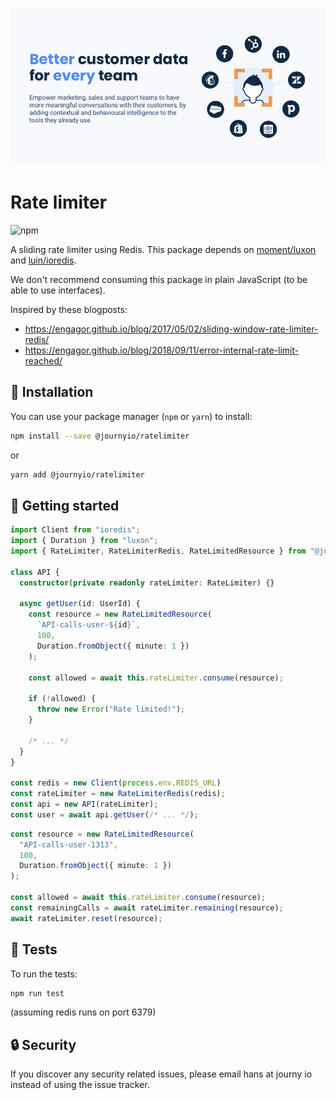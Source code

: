 [![journy.io](banner.png)](https://journy.io/?utm_source=github&utm_content=readme-ratelimiter)

# Rate limiter

![npm](https://img.shields.io/npm/v/@journyio/ratelimiter?color=%234d84f5&style=flat-square)

A sliding rate limiter using Redis. This package depends on [moment/luxon](https://github.com/moment/luxon) and [luin/ioredis](https://github.com/luin/ioredis).

We don't recommend consuming this package in plain JavaScript (to be able to use interfaces).

Inspired by these blogposts:
* https://engagor.github.io/blog/2017/05/02/sliding-window-rate-limiter-redis/
* https://engagor.github.io/blog/2018/09/11/error-internal-rate-limit-reached/

## 💾 Installation

You can use your package manager (`npm` or `yarn`) to install:

```bash
npm install --save @journyio/ratelimiter
```
or
```bash
yarn add @journyio/ratelimiter
```

## 🔌 Getting started

```ts
import Client from "ioredis";
import { Duration } from "luxon";
import { RateLimiter, RateLimiterRedis, RateLimitedResource } from "@journyio/ratelimiter";

class API {
  constructor(private readonly rateLimiter: RateLimiter) {}

  async getUser(id: UserId) {
    const resource = new RateLimitedResource(
      `API-calls-user-${id}`,
      100,
      Duration.fromObject({ minute: 1 })
    );

    const allowed = await this.rateLimiter.consume(resource);

    if (!allowed) {
      throw new Error("Rate limited!");
    }

    /* ... */
  }
}

const redis = new Client(process.env.REDIS_URL)
const rateLimiter = new RateLimiterRedis(redis);
const api = new API(rateLimiter);
const user = await api.getUser(/* ... */);
```

```ts
const resource = new RateLimitedResource(
  "API-calls-user-1313",
  100,
  Duration.fromObject({ minute: 1 })
);

const allowed = await this.rateLimiter.consume(resource);
const remainingCalls = await rateLimiter.remaining(resource);
await rateLimiter.reset(resource);
```

## 💯 Tests

To run the tests:

```bash
npm run test
```

(assuming redis runs on port 6379)

## 🔒 Security

If you discover any security related issues, please email hans at journy io instead of using the issue tracker.
